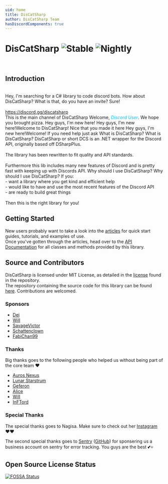 ```yaml
---
uid: home
title: DisCatSharp
author: DisCatSharp Team
hasDiscordComponents: true
---
```


# DisCatSharp ![Stable](https://img.shields.io/nuget/v/DisCatSharp?color=1F8B4C&label=Stable&style=flat-square&logo=Nuget) ![Nightly](https://img.shields.io/nuget/vpre/DisCatSharp?color=AD1457&label=Nightly&style=flat-square&logo=Nuget)

<br/>

## Introduction

<br/>
<discord-messages>
   <discord-message profile="user_dm">Hey, I'm searching for a C# library to code discord bots.</discord-message>
    <discord-message profile="dcs_user_dm">How about DisCatSharp?</discord-message>
    <discord-message profile="user_dm">What is that, do you have an invite?</discord-message>
    <discord-message profile="dcs_user_dm">
        Sure!<br/><br/><a target="_blank" class="discord-link external" href="https://discord.gg/discatsharp">https://discord.gg/discatsharp</a>
		<discord-attachments slot="attachments"><discord-invite name="DisCatSharp" icon="https://i.imgur.com/sHdXUPx.png" url="https://discord.gg/TpEJZr42gY" online="69" members="420" verified="true"></discord-invite></discord-attachments>
    </discord-message>
</discord-messages>
<br/>
<discord-messages>
    <discord-header guild="DisCatSharp" channel="general" icon="https://i.imgur.com/sHdXUPx.png">This is the main channel of DisCatSharp</discord-header>
    <discord-system-message type="join">
        Welcome, <i style="color: #00c0ff;">Discord User</i>. We hope you brought pizza.
         <discord-reactions slot="reactions">
            <discord-reaction interactive="true" name="xcatclap" emoji="https://cdn.discordapp.com/emojis/1059823127271575612.gif" count="68"></discord-reaction>
        </discord-reactions>
    </discord-system-message>
    <discord-message profile="user">Hey guys, I'm new here!</discord-message>
    <discord-message profile="dcs_user" highlight>
        <discord-reply slot="reply" profile="user" mentions>Hey guys, I'm new here!</discord-reply>Welcome to DisCatSharp! Nice that you made it here <discord-custom-emoji name="xcatlove" url="https://cdn.discordapp.com/emojis/1059820726426800158.png"></discord-custom-emoji>
    </discord-message>
    <discord-message profile="dcs_owner" highlight>
        <discord-reply slot="reply" profile="user" mentions>Hey guys, I'm new here!</discord-reply>Welcome! If you need help just ask <discord-custom-emoji name="AGC_AnimeDance" url="https://cdn.discordapp.com/emojis/1106244669974790154.gif"></discord-custom-emoji>
    </discord-message>
    <discord-message profile="user">What is DisCatSharp?</discord-message>
    <discord-message profile="dcs" highlight>
        <discord-reply slot="reply" profile="user" mentions>What is DisCatSharp?</discord-reply>
        <discord-bold>DisCatSharp</discord-bold> or short <discord-bold>DCS</discord-bold> is an .NET wrapper for the <discord-bold>Discord API</discord-bold>, originally based off DSharpPlus.<br /><br />
        The library has been rewritten to fit quality and API standards.<br /><br />
    Furthermore this lib includes many new features of Discord and is pretty fast with keeping up with Discords API.
    </discord-message>
    <discord-message profile="user">Why should I use DisCatSharp?</discord-message>
    <discord-message profile="dcs" highlight>
        <discord-reply slot="reply" profile="user" mentions>Why should I use DisCatSharp?</discord-reply>
        If you:<br />
        - want a library where you get kind and efficient help<br />
        - would like to have and use the most recent features of the Discord API<br />
        - are ready to build great things<br /><br />
    Then this is the right library for you!
    </discord-message>
</discord-messages>
<br/>

## Getting Started

New users probably want to take a look into the [articles](xref:preamble) for quick start guides, tutorials, and examples of use.<br/>
Once you've gotten through the articles, head over to the [API Documentation](xref:api_index) for all classes and methods provided by this library.

## Source and Contributors

DisCatSharp is licensed under MIT License, as detailed in the [license](https://github.com/Aiko-IT-Systems/DisCatSharp/blob/main/LICENSE.md) found in the repository.<br/>
The repository containing the source code for this library can be found [here](https://github.com/Aiko-IT-Systems/DisCatSharp). Contributions are welcomed.<br/>

### Sponsors

-   [Dei](https://github.com/DeividasKaza)
-   [Will](https://github.com/villChurch)
-   [SavageVictor](https://github.com/SavageVictor)
-   [Schattenclown](https://github.com/Schattenclown)
-   [FabiChan99](https://github.com/FabiChan99)

### Thanks

Big thanks goes to the following people who helped us without being part of the core team ♥️

-   [Auros Nexus](https://github.com/Auros)
-   [Lunar Starstrum](https://github.com/OoLunar)
-   [Geferon](https://github.com/geferon)
-   [Alice](https://github.com/QuantuChi)
-   [Will](https://github.com/villChurch)
-   [InFTord](https://github.com/InFTord)

### Special Thanks

The special thanks goes to Nagisa. Make sure to check out her [Instagram](https://www.instagram.com/nagisaarts_/) ♥️♥️

The second special thanks goes to [Sentry](https://sentry.io) ([GitHub](https://github.com/getsentry/)) for sponsering us a business account on sentry for error tracking.
You guys are the best 💕⭐

## Open Source License Status

[![FOSSA Status](https://app.fossa.com/api/projects/git%2Bgithub.com%2FAiko-IT-Systems%2FDisCatSharp.svg?type=large)](https://app.fossa.com/reports/d18d903c-f217-4d82-a7ec-e113fb147275?ref=badge_large)
